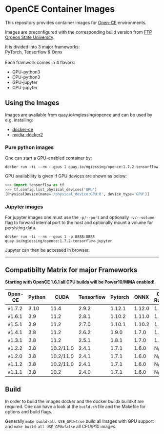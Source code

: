 # OpenCE Container Images

This repository provides container images for [Open-CE](https://github.com/open-ce) environments.

Images are preconfigured with the corresponding build version from [FTP Orgeon State University](https://ftp.osuosl.org/pub/open-ce/).

It is divided into 3 major frameworks: <br>
PyTorch, Tensorflow & Onnx<br>
<br>
Each framwork comes in 4 flavors:<br>
- GPU-python3
- CPU-python3
- GPU-jupyter
- CPU-jupyter

## Using the Images 

Images are available from quay.io/mgiessing/opence and can be used by e.g. installing:
- [docker-ce](https://docs.docker.com/engine/install/) 
- [nvidia-docker2](https://docs.nvidia.com/datacenter/cloud-native/container-toolkit/install-guide.html#docker) 


### Pure python images

One can start a GPU-enabled container by:

`docker run -ti --rm --gpus 1 quay.io/mgiessing/opence:1.7.2-tensorflow`

GPU availability is given if GPU devices are shown as below:

```python
>>> import tensorflow as tf
>>> tf.config.list_physical_devices('GPU')
[PhysicalDevice(name='/physical_device:GPU:0', device_type='GPU')]
```

### Jupyter images

For jupyter images one must use the `-p/--port` and optionally `-v/--volume` flag to forward internal port to the host and optionally mount a volume for persisting data.

`docker run -ti --rm --gpus 1 -p 8888:8888 quay.io/mgiessing/opence:1.7.2-tensorflow-jupyter`

Jupyter can then be accessed in browser.

---

## Compatibilty Matrix for major Frameworks

**Starting with OpenCE 1.6.1 all CPU builds will be Power10/MMA enabled!**

Open-CE | Python | CUDA | Tensorflow | Pytorch | ONNX | ONNX Runtime | XGBoost | LightGBM
--- | --- | --- | --- | --- | --- |--- | --- |--- 
v1.7.2 | 3.10 | 11.4 | 2.9.2 | 1.12.1 | 1.12.0 | 1.12.1 | 1.6.2 | 3.3.2
v1.6.1 | 3.9 | 11.2 | 2.8.1 | 1.10.2 | 1.11.0 | 1.11.0 | 1.5.2 | 3.3.2
v1.5.1 | 3.9 | 11.2 | 2.7.0 | 1.10.1 | 1.10.2 | 1.10.0 | 1.5.1 | 3.3.1
v1.4.1 | 3.8 | 11.2 | 2.6.2 | 1.9.0 | 1.7.0 | 1.7.2 | 1.4.2 | 3.2.1
v1.3.1 | 3.8 | 11.2 | 2.5.1 | 1.8.1 | 1.7.0 | 1.7.2 | 1.4.2 | 3.2.1
v1.2.2 | 3.8 | 10.2/11.0 | 2.4.1 | 1.7.1 | 1.6.0 | N/A | N/A| N/A
v1.2.0 | 3.8 | 10.2/11.0 | 2.4.1 | 1.7.1 | 1.6.0 | N/A | N/A | N/A
v1.1.2 | 3.8 | 10.2/11.0 | 2.4.1 | 1.7.1 | 1.6.0 | N/A | N/A | N/A
v1.1.1 | 3.8 | 10.2 | 2.4.0 | 1.7.1 | 1.6.0 | N/A | N/A | N/A

## Build

In order to build the images docker and the docker buildx buildkit are required.
One can have a look at the `build.sh` file and the Makefile for options and build flags.

Generally `make build-all USE_GPU=true` build all Images with GPU support and `make build-all USE_GPU=false` all CPU/P10 images.
